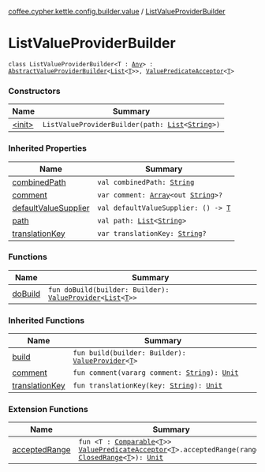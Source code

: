 [coffee.cypher.kettle.config.builder.value](../index.md) / [ListValueProviderBuilder](./index.md)

# ListValueProviderBuilder

`class ListValueProviderBuilder<T : `[`Any`](https://kotlinlang.org/api/latest/jvm/stdlib/kotlin/-any/index.html)`> : `[`AbstractValueProviderBuilder`](../-abstract-value-provider-builder/index.md)`<`[`List`](https://kotlinlang.org/api/latest/jvm/stdlib/kotlin.collections/-list/index.html)`<`[`T`](index.md#T)`>>, `[`ValuePredicateAcceptor`](../../coffee.cypher.kettle.config.builder.type/-value-predicate-acceptor/index.md)`<`[`T`](index.md#T)`>`

### Constructors

| Name | Summary |
|---|---|
| [&lt;init&gt;](-init-.md) | `ListValueProviderBuilder(path: `[`List`](https://kotlinlang.org/api/latest/jvm/stdlib/kotlin.collections/-list/index.html)`<`[`String`](https://kotlinlang.org/api/latest/jvm/stdlib/kotlin/-string/index.html)`>)` |

### Inherited Properties

| Name | Summary |
|---|---|
| [combinedPath](../-abstract-value-provider-builder/combined-path.md) | `val combinedPath: `[`String`](https://kotlinlang.org/api/latest/jvm/stdlib/kotlin/-string/index.html) |
| [comment](../-abstract-value-provider-builder/comment.md) | `var comment: `[`Array`](https://kotlinlang.org/api/latest/jvm/stdlib/kotlin/-array/index.html)`<out `[`String`](https://kotlinlang.org/api/latest/jvm/stdlib/kotlin/-string/index.html)`>?` |
| [defaultValueSupplier](../-abstract-value-provider-builder/default-value-supplier.md) | `val defaultValueSupplier: () -> `[`T`](../-abstract-value-provider-builder/index.md#T) |
| [path](../-abstract-value-provider-builder/path.md) | `val path: `[`List`](https://kotlinlang.org/api/latest/jvm/stdlib/kotlin.collections/-list/index.html)`<`[`String`](https://kotlinlang.org/api/latest/jvm/stdlib/kotlin/-string/index.html)`>` |
| [translationKey](../-abstract-value-provider-builder/translation-key.md) | `var translationKey: `[`String`](https://kotlinlang.org/api/latest/jvm/stdlib/kotlin/-string/index.html)`?` |

### Functions

| Name | Summary |
|---|---|
| [doBuild](do-build.md) | `fun doBuild(builder: Builder): `[`ValueProvider`](../../coffee.cypher.kettle.config.value/-value-provider/index.md)`<`[`List`](https://kotlinlang.org/api/latest/jvm/stdlib/kotlin.collections/-list/index.html)`<`[`T`](index.md#T)`>>` |

### Inherited Functions

| Name | Summary |
|---|---|
| [build](../-abstract-value-provider-builder/build.md) | `fun build(builder: Builder): `[`ValueProvider`](../../coffee.cypher.kettle.config.value/-value-provider/index.md)`<`[`T`](../-abstract-value-provider-builder/index.md#T)`>` |
| [comment](../-abstract-value-provider-builder/comment.md) | `fun comment(vararg comment: `[`String`](https://kotlinlang.org/api/latest/jvm/stdlib/kotlin/-string/index.html)`): `[`Unit`](https://kotlinlang.org/api/latest/jvm/stdlib/kotlin/-unit/index.html) |
| [translationKey](../-abstract-value-provider-builder/translation-key.md) | `fun translationKey(key: `[`String`](https://kotlinlang.org/api/latest/jvm/stdlib/kotlin/-string/index.html)`): `[`Unit`](https://kotlinlang.org/api/latest/jvm/stdlib/kotlin/-unit/index.html) |

### Extension Functions

| Name | Summary |
|---|---|
| [acceptedRange](../../coffee.cypher.kettle.config.builder/accepted-range.md) | `fun <T : `[`Comparable`](https://kotlinlang.org/api/latest/jvm/stdlib/kotlin/-comparable/index.html)`<`[`T`](../../coffee.cypher.kettle.config.builder/accepted-range.md#T)`>> `[`ValuePredicateAcceptor`](../../coffee.cypher.kettle.config.builder.type/-value-predicate-acceptor/index.md)`<`[`T`](../../coffee.cypher.kettle.config.builder/accepted-range.md#T)`>.acceptedRange(range: `[`ClosedRange`](https://kotlinlang.org/api/latest/jvm/stdlib/kotlin.ranges/-closed-range/index.html)`<`[`T`](../../coffee.cypher.kettle.config.builder/accepted-range.md#T)`>): `[`Unit`](https://kotlinlang.org/api/latest/jvm/stdlib/kotlin/-unit/index.html) |
